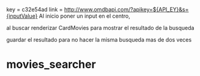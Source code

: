 key = c32e54ad
link = http://www.omdbapi.com/?apikey=${API_EY}&s={inputValue}
Al inicio poner un input en el centro, 

al buscar renderizar CardMovies para mostrar el resultado de la busqueda

guardar el resultado para no hacer la misma busqueda mas de dos veces
# movies_searcher
